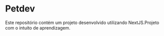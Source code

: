 # Petdev

Este repositório contém um projeto desenvolvido utilizando NextJS.Projeto com o intuito de aprendizagem.
